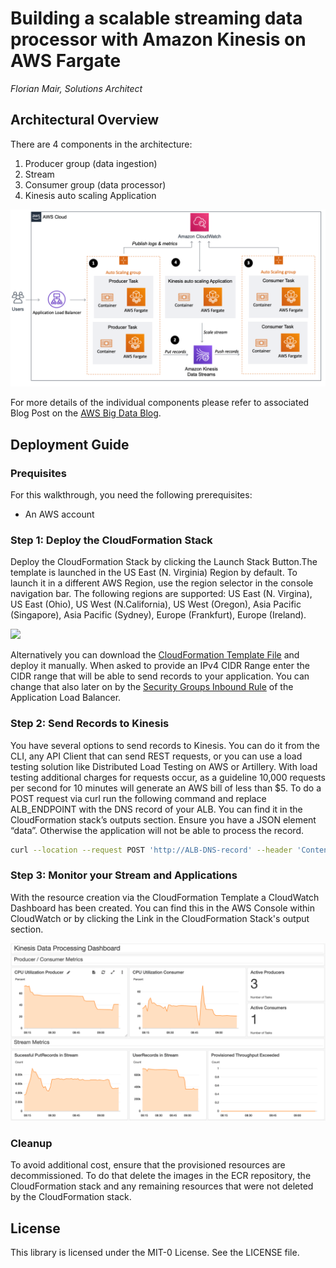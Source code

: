 # Building a scalable streaming data processor with Amazon Kinesis on AWS Fargate
*Florian Mair, Solutions Architect*

## Architectural Overview

There are 4 components in the architecture:

1. Producer group (data ingestion)
2. Stream
3. Consumer group (data processor)
4. Kinesis auto scaling Application

![](architecture.png)

For more details of the individual components please refer to associated Blog Post on the [AWS Big Data Blog](https://aws.amazon.com/blogs/big-data/).

## Deployment Guide

### Prequisites

For this walkthrough, you need the following prerequisites: 
* An AWS account

### Step 1: Deploy the CloudFormation Stack

Deploy the CloudFormation Stack by clicking the Launch Stack Button.The template is launched in the US East (N. Virginia) Region by default. To launch it in a different AWS Region, use the region selector in the console navigation bar. The following regions are supported: US East (N. Virgina), US East (Ohio), US West (N.California), US West (Oregon), Asia Pacific (Singapore), Asia Pacific (Sydney), Europe (Frankfurt), Europe (Ireland).

[<img src="https://s3.amazonaws.com/cloudformation-examples/cloudformation-launch-stack.png">](https://console.aws.amazon.com/cloudformation/home?region=us-east-1#/stacks/new?&templateURL=https://flomair-dataprocessor-source.s3-us-west-2.amazonaws.com/deployment.yaml)

Alternatively you can download the [CloudFormation Template File](https://flomair-dataprocessor-source.s3-us-west-2.amazonaws.com/deployment.yaml) and deploy it manually. When asked to provide an IPv4 CIDR Range enter the CIDR range that will be able to send records to your application. You can change that also later on by the [Security Groups Inbound Rule](https://docs.aws.amazon.com/vpc/latest/userguide/VPC_SecurityGroups.html#AddRemoveRules) of the Application Load Balancer.

### Step 2: Send Records to Kinesis

You have several options to send records to Kinesis. You can do it from the CLI, any API Client that can send REST requests, or you can use a load testing solution like Distributed Load Testing on AWS or Artillery. With load testing additional charges for requests occur, as a guideline 10,000 requests per second for 10 minutes will generate an AWS bill of less than $5. To do a POST request via curl run the following command and replace ALB_ENDPOINT with the DNS record of your ALB. You can find it in the CloudFormation stack’s outputs section. Ensure you have a JSON element “data”. Otherwise the application will not be able to process the record.
```bash
curl --location --request POST 'http://ALB-DNS-record' --header 'Content-Type: application/json' --data-raw '{"data":"2000-00-00 00:00:00 INFO HelloExample:1 - This is our load testing record"}
```

### Step 3: Monitor your Stream and Applications

With the resource creation via the CloudFormation Template a CloudWatch Dashboard has been created. You can find this in the AWS Console within CloudWatch or by clicking the Link in the CloudFormation Stack's output section.

![](dashboard.png)


### Cleanup

To avoid additional cost, ensure that the provisioned resources are decommissioned. To do that delete the images in the ECR repository, the CloudFormation stack and any remaining resources that were not deleted by the CloudFormation stack.


## License

This library is licensed under the MIT-0 License. See the LICENSE file.
